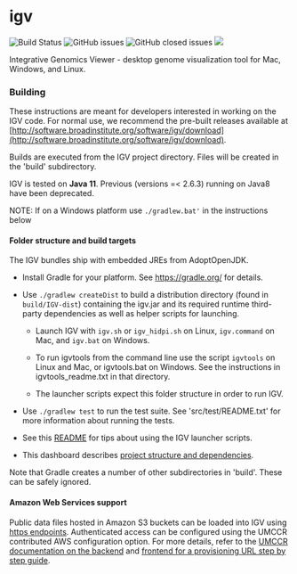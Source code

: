 # igv
![Build Status](https://github.com/igvteam/igv/actions/workflows/gradle_test.yml/badge.svg)
![GitHub issues](https://img.shields.io/github/issues/igvteam/igv)
![GitHub closed issues](https://img.shields.io/github/issues-closed/igvteam/igv)
![](https://img.shields.io/npm/l/igv.svg)

Integrative Genomics Viewer - desktop genome visualization tool for Mac, Windows, and Linux.

### Building

These instructions are meant for developers interested in working on the IGV code.  For normal use,
we recommend the pre-built releases available at [http://software.broadinstitute.org/software/igv/download](http://software.broadinstitute.org/software/igv/download).

Builds are executed from the IGV project directory.  Files will be created in the 'build' subdirectory.

IGV is tested on **Java 11**. Previous (versions =< 2.6.3) running on Java8 have been deprecated.

NOTE: If on a Windows platform use ```./gradlew.bat'``` in the instructions below

#### Folder structure and build targets

The IGV bundles ship with embedded JREs from AdoptOpenJDK.

* Install Gradle for your platform.  See https://gradle.org/ for details.

* Use ```./gradlew createDist``` to build a distribution directory (found in ```build/IGV-dist```) containing 
  the igv.jar and its required runtime third-party dependencies as well as helper scripts for launching.

    * Launch IGV with `igv.sh` or `igv_hidpi.sh` on Linux, `igv.command` on Mac, and `igv.bat` on Windows.

    * To run igvtools from the command line use the script `igvtools` on Linux and Mac, or igvtools.bat
      on Windows.  See the instructions in igvtools_readme.txt in that directory.

    * The launcher scripts expect this folder structure in order to run IGV.
  
* Use ```./gradlew test``` to run the test suite.  See 'src/test/README.txt' for more information about running
  the tests.
  
* See this [README](https://raw.githubusercontent.com/igvteam/igv/master/scripts/readme.txt) for tips about using the IGV launcher scripts.

* This dashboard describes [project structure and dependencies](https://sourcespy.com/github/igvteamigv/). 


Note that Gradle creates a number of other subdirectories in 'build'.  These can be safely ignored.

#### Amazon Web Services support

Public data files hosted in Amazon S3 buckets can be loaded into IGV using [https endpoints](https://docs.aws.amazon.com/AmazonS3/latest/dev/UsingBucket.html).  Authenticated access can be configured using the UMCCR contributed AWS configuration option. For more details, refer to the [UMCCR documentation on the backend](https://umccr.org/blog/igv-amazon-backend-setup/) and [frontend for a provisioning URL step by step guide](https://umccr.org/blog/igv-amazon-frontend-setup/).
